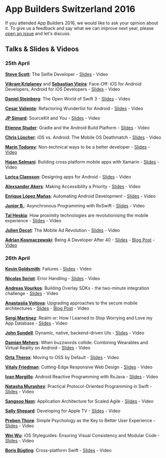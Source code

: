 # App Builders Switzerland 2016

If you attended App Builders 2016, we would like to ask your opinion about it.
To give us a feedback and say what we can improve next year, please [open an issue](https://github.com/swissmobidevs/appbuilders16/issues/new) and let's discuss.


## Talks & Slides & Videos

### 25th April

**[Steve Scott](https://twitter.com/macdevnet)**: The Selfie Developer - [Slides](https://www.appbuilders.ch/slides/TheSelfieDeveloper.pdf) - Video

**[Vikram Kriplaney](http://twitter.com/krips)** and **[Sebastian Vieira](http://twitter.com/seviu)**: Face-Off: iOS for Android Developers, Android for iOS Developers - [Slides](https://speakerdeck.com/seviu/face-off-android-vs-ios) - Video

**[Daniel Steinberg](https://twitter.com/dimsumthinking)**: The Open World of Swift 3 - [Slides](https://www.appbuilders.ch/slides/AppBuildersSteinbergOnSwift3.pdf) - Video

**[Cesar Valiente](http://twitter.com/CesarValiente)**: Refactoring Wunderlist for Android - [Slides](https://speakerdeck.com/cesarvaliente/refactoring-wunderlist-for-android-episode-i-the-presentation-layer) - Video

**[JP Simard](https://twitter.com/simjp)**: SourceKit and You - [Slides](https://speakerdeck.com/jpsim/sourcekit-and-you) - Video

**[Etienne Studer](http://twitter.com/etiennestuder)**: Gradle and the Android Build Platform - [Slides](https://www.appbuilders.ch/slides/Gradle_AppBuilders_2016.pdf) - Video

**[Chris Lüscher](http://twitter.com/iA_Chris)**: iOS vs. Android: The Mobile OS Deathmatch - [Slides](#) - Video

**[Marin Todorov](http://twitter.com/icanzilb)**: Non-technical ways to be a better developer - [Slides](https://speakerdeck.com/icanzilb/appbuilders-non-technical-ways-to-be-a-better-developer) - [Video](http://blog.appbuilders.ch/2016/06/02/marin.html)

**[Hajan Selmani](https://twitter.com/hajan_s)**: Building cross platform mobile apps with Xamarin - [Slides](https://www.appbuilders.ch/slides/Building%20cross-platform%20mobile%20apps%20with%20Xamarin.pdf) - Video

**[Lorica Claesson](https://www.linkedin.com/pub/lorica-claesson/1/b12/348)**: Designing apps for Android - [Slides](http://www.slideshare.net/LoricaClaesson/designing-apps-for-android) - Video

**[Alexsander Akers](http://twitter.com/a2)**: Making Accessibility a Priority - [Slides](https://speakerdeck.com/a2/accessibility) - Video

**[Enrique López Mañas](http://twitter.com/eenriquelopez)**: Automating Android Development - [Slides](#) - Video

**[Junior B.](https://twitter.com/bontoJR)**: Asynchronous Programming with RxSwift - [Slides](https://www.appbuilders.ch/slides/Async%20Programming%20with%20RxSwift.pdf) - Video

**[Tal Heskia](https://twitter.com/uepaa)**: How proximity technologies are revolutionising the mobile experience - [Slides](#) - Video

**[Julien Decot](https://twitter.com/zuzulapraline)**: The Mobile Ad Revolution - [Slides](https://www.appbuilders.ch/slides/TheMobileAdRevolution.pdf) - Video

**[Adrian Kosmaczewski](http://twitter.com/akosma)**: Being A Developer After 40 - [Slides](https://speakerdeck.com/akosma/being-a-developer-after-40) - [Blog Post](https://medium.com/@akosma/being-a-developer-after-40-3c5dd112210c#.sf28dbyb0) - [Video](http://blog.appbuilders.ch/2016/05/26/adrian-being-developer-after-40.html)

### 26th April

**[Kevin Goldsmith](https://twitter.com/KevinGoldsmith)**: Failures - [Slides](https://www.appbuilders.ch/slides/failure.pdf) - Video

**[Nicolas Seriot](https://twitter.com/nst021)**: Error Handling - [Slides](http://seriot.ch/resources/talks_papers/20160426_error_handling.pdf) - Video

**[Andreas Vourkos](https://twitter.com/vourkosa)**: Building Overlay SDKs - the two-minute integration challenge - [Slides](https://speakerdeck.com/vourkosa/building-overlay-sdks-on-android-the-two-minute-integration-challenge) - Video

**[Anastasiia Voitova](http://twitter.com/vixentael)**: Upgrading approaches to the secure mobile architectures - [Slides](https://speakerdeck.com/vixentael/upgrading-approaches-to-the-secure-mobile-architectures) - [Blog Post](https://medium.com/@vixentael/upgrading-approaches-to-the-secure-mobile-architectures-7a8fcb10d28a) - Video

**[Sergi Martínez](https://twitter.com/SergiAndReplace)**: Realm or: How I Learned to Stop Worrying and Love my App Database - [Slides](http://www.slideshare.net/sergiandreplace/realm-or-how-i-learned-to-stop-worrying-and-love-my-app-database) - Video

**[John Sundell](https://twitter.com/johnsundell)**: Dynamic, native, backend-driven UIs - [Slides](http://de.slideshare.net/JohnSundell/dynamic-native-backenddriven-uis-app-builders-2016) - Video

**[Damian Mehers](http://twitter.com/DamianMehers)**: When buzzwords collide: Combining Wearables and Virtual Reality on Android - [Slides](https://www.appbuilders.ch/slides/2016.04.26-When-buzzwords-collide-%20Wearables-and-VR.pdf) - Video

**[Orta Therox](http://twitter.com/orta)**: Moving to OSS by Default - [Slides]() - Video

**[Vitaly Friedman](https://twitter.com/smashingmag/)**: Cutting-Edge Responsive Web Design - [Slides](https://speakerdeck.com/smashingmag/dirty-tricks-from-the-dark-corners-of-front-end) - Video

**[Ivan Morgillo](https://twitter.com/hamen)**: Android Reactive Programming with RxJava - [Slides](https://github.com/hamen/rxjava-essentials/tree/master/slides/appbuilders2016) - Video

**[Natasha Murashev](http://twitter.com/natashatherobot)**: Practical Protocol-Oriented Programming in Swift - [Slides](http://www.slideshare.net/natashatherobot/practial-protocolorientedprogramming) - Video

**[Sangsoo Nam](https://twitter.com/sangsoonam)**: Application Architecture for Scaled Agile - [Slides](https://www.appbuilders.ch/slides/Application%20Architecture%20for%20Scaled%20Agile%20for%20App%20Builders.pdf) - Video

**[Sally Shepard](https://twitter.com/mostgood)**: Developing for Apple TV - [Slides](#) - Video

**[Preben Thorø](https://www.linkedin.com/in/preben-thorø-0380461)**: Simple Psychology as the Key to Better User Experience - [Slides](#) - Video

**[Wei Wu](https://twitter.com/wei)**: iOS Styleguides: Ensuring Visual Consistency and Modular Code - [Slides](#) - Video

**[Boris Bügling](https://twitter.com/neonacho)**: Cross-platform Swift - [Slides](https://speakerdeck.com/neonichu/cross-platform-swift-1) - Video
